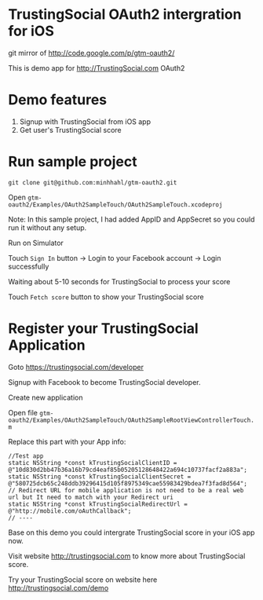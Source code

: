 TrustingSocial OAuth2 intergration for iOS
==========

git mirror of http://code.google.com/p/gtm-oauth2/

This is demo app for http://TrustingSocial.com OAuth2

Demo features
========
1. Signup with TrustingSocial from iOS app
2. Get user's TrustingSocial score

Run sample project
========
    git clone git@github.com:minhhahl/gtm-oauth2.git

Open `gtm-oauth2/Examples/OAuth2SampleTouch/OAuth2SampleTouch.xcodeproj`

Note: In this sample project, I had added AppID and AppSecret so you could run it without any setup.

Run on Simulator

Touch `Sign In` button -> Login to your Facebook account -> Login successfully

Waiting about 5-10 seconds for TrustingSocial to process your score

Touch `Fetch score` button to show your TrustingSocial score

Register your TrustingSocial Application
========
Goto https://trustingsocial.com/developer

Signup with Facebook to become TrustingSocial developer.

Create new application

Open file `gtm-oauth2/Examples/OAuth2SampleTouch/OAuth2SampleRootViewControllerTouch.m`

Replace this part with your App info:

    //Test app
    static NSString *const kTrustingSocialClientID = @"10d830d2bb47b36a16b79cd4eaf85b05205128648422a694c10737facf2a883a";
    static NSString *const kTrustingSocialClientSecret = @"580725dcb65c248ddb39296415d105f8975349cae55983429bdea7f3fad8d564";
    // Redirect URL for mobile application is not need to be a real web url but It need to match with your Redirect uri
    static NSString *const kTrustingSocialRedirectUrl = @"http://mobile.com/oAuthCallback";
    // ----

Base on this demo you could intergrate TrustingSocial score in your iOS app now.

Visit website http://trustingsocial.com to know more about TrustingSocial score.

Try your TrustingSocial score on website here http://trustingsocial.com/demo
